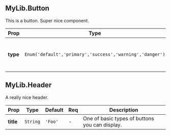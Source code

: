 
## MyLib.Button


This is a button. Super nice component.

Prop | Type | Default | Req | Description
---- | --------------------- | ---- | ------- | --------
**type** | `Enum('default','primary','success','warning','danger')` | `'default'` | - | One of basic types of buttons you can display.




## MyLib.Header


A really nice header.

Prop | Type | Default | Req | Description
---- | --------------------- | ---- | ------- | --------
**title** | `String` | `'Foo'` | - | One of basic types of buttons you can display.



